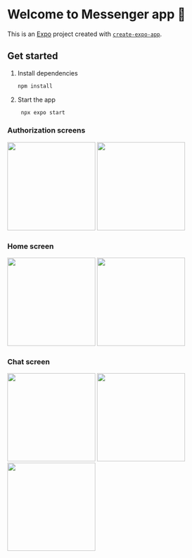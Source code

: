 # Welcome to Messenger app 👋

This is an [Expo](https://expo.dev) project created with [`create-expo-app`](https://www.npmjs.com/package/create-expo-app).

## Get started

1. Install dependencies

   ```bash
   npm install
   ```

2. Start the app

   ```bash
    npx expo start
   ```

### Authorization screens
<img src='https://github.com/user-attachments/assets/d2c4443d-f6a6-41d2-8985-b5f7d03bea1c' width='200'>
<img src='https://github.com/user-attachments/assets/67a64fa2-9060-4c21-b3d3-18f0ea80405d' width='200'>

### Home screen
<img src='https://github.com/user-attachments/assets/f14c77d6-09f8-4933-b642-9fa5ffc2caf2' width='200'>
<img src='https://github.com/user-attachments/assets/9692a2f3-ae7d-4468-8fba-ba8e2f33845d' width='200'>

### Chat screen
<img src='https://github.com/user-attachments/assets/9a92059b-e148-45fc-bc36-a5a7212404e2' width='200'>
<img src='https://github.com/user-attachments/assets/2e9079e5-f1f7-439f-887d-cf1db20c9460' width='200'>
<img src='https://github.com/user-attachments/assets/b45c532f-e6b1-484e-9e70-dcbed95ab330' width='200'>
